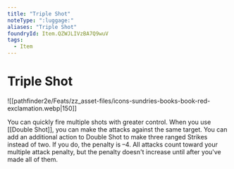 ```yaml
---
title: "Triple Shot"
noteType: ":luggage:"
aliases: "Triple Shot"
foundryId: Item.QZWJLIVzBA7Q9wuV
tags:
  - Item
---
```


# Triple Shot
![[pathfinder2e/Feats/zz_asset-files/icons-sundries-books-book-red-exclamation.webp|150]]

You can quickly fire multiple shots with greater control. When you use [[Double Shot]], you can make the attacks against the same target. You can add an additional action to Double Shot to make three ranged Strikes instead of two. If you do, the penalty is –4. All attacks count toward your multiple attack penalty, but the penalty doesn't increase until after you've made all of them.
